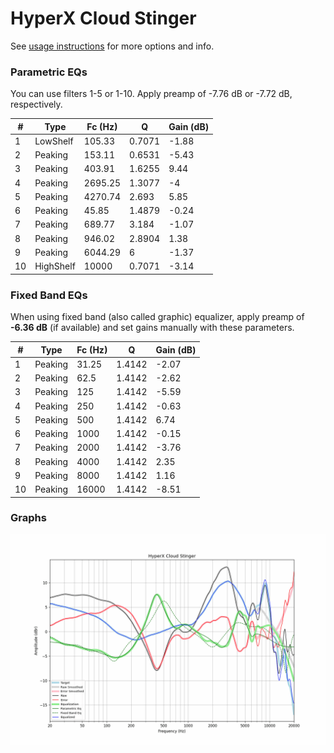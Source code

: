 # HyperX Cloud Stinger
See [usage instructions](https://github.com/jaakkopasanen/AutoEq#usage) for more options and info.

### Parametric EQs
You can use filters 1-5 or 1-10. Apply preamp of -7.76 dB or -7.72 dB, respectively.

|   # | Type      |   Fc (Hz) |      Q |   Gain (dB) |
|-----|-----------|-----------|--------|-------------|
|   1 | LowShelf  |    105.33 | 0.7071 |       -1.88 |
|   2 | Peaking   |    153.11 | 0.6531 |       -5.43 |
|   3 | Peaking   |    403.91 | 1.6255 |        9.44 |
|   4 | Peaking   |   2695.25 | 1.3077 |       -4    |
|   5 | Peaking   |   4270.74 | 2.693  |        5.85 |
|   6 | Peaking   |     45.85 | 1.4879 |       -0.24 |
|   7 | Peaking   |    689.77 | 3.184  |       -1.07 |
|   8 | Peaking   |    946.02 | 2.8904 |        1.38 |
|   9 | Peaking   |   6044.29 | 6      |       -1.37 |
|  10 | HighShelf |  10000    | 0.7071 |       -3.14 |

### Fixed Band EQs
When using fixed band (also called graphic) equalizer, apply preamp of **-6.36 dB** (if available) and set gains manually with these parameters.

|   # | Type    |   Fc (Hz) |      Q |   Gain (dB) |
|-----|---------|-----------|--------|-------------|
|   1 | Peaking |     31.25 | 1.4142 |       -2.07 |
|   2 | Peaking |     62.5  | 1.4142 |       -2.62 |
|   3 | Peaking |    125    | 1.4142 |       -5.59 |
|   4 | Peaking |    250    | 1.4142 |       -0.63 |
|   5 | Peaking |    500    | 1.4142 |        6.74 |
|   6 | Peaking |   1000    | 1.4142 |       -0.15 |
|   7 | Peaking |   2000    | 1.4142 |       -3.76 |
|   8 | Peaking |   4000    | 1.4142 |        2.35 |
|   9 | Peaking |   8000    | 1.4142 |        1.16 |
|  10 | Peaking |  16000    | 1.4142 |       -8.51 |

### Graphs
![](./HyperX%20Cloud%20Stinger.png)
